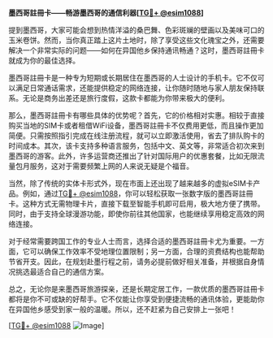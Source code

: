 **墨西哥註冊卡——畅游墨西哥的通信利器[[TG💪+ @esim1088](https://t.me/s/esim1088)]**

提到墨西哥，大家可能会想到热情洋溢的桑巴舞、色彩斑斓的壁画以及美味可口的玉米卷饼。然而，当你真正踏上这片土地时，除了享受这些文化瑰宝之外，还需要解决一个非常实际的问题——如何在异国他乡保持通讯畅通？这时，墨西哥註冊卡就成为你的最佳选择。

墨西哥註冊卡是一种专为短期或长期居住在墨西哥的人士设计的手机卡。它不仅可以满足日常通话需求，还能提供稳定的网络连接，让你随时随地与家人朋友保持联系。无论是商务出差还是旅行度假，这款卡都能为你带来极大的便利。

那么，墨西哥註冊卡有哪些具体的优势呢？首先，它的价格相对实惠。相较于直接购买当地的SIM卡或者租借WiFi设备，墨西哥註冊卡不仅费用更低，而且操作更加简便。只需按照指引完成在线注册流程，就可以立即激活使用，省去了排队购卡的时间成本。其次，该卡支持多种语言服务，包括中文、英文等，非常适合初次来到墨西哥的游客。此外，许多运营商还推出了针对国际用户的优惠套餐，比如无限流量包月服务，这对于需要频繁上网的人来说无疑是个福音。

当然，除了传统的实体卡形式外，现在市面上还出现了越来越多的虚拟eSIM卡产品。例如，通过[TG💪+ @esim1088](https://t.me/s/esim1088)，你可以轻松获取一张数字版的墨西哥註冊卡。这种方式无需物理卡片，直接下载至智能手机即可启用，极大地方便了携带。同时，由于支持全球漫游功能，即使你前往其他国家，也能继续享用稳定高效的网络连接。

对于经常需要跨国工作的专业人士而言，选择合适的墨西哥註冊卡尤为重要。一方面，它可以确保工作效率不受地理位置限制；另一方面，合理的资费结构也能帮助节省开支。因此，在规划赴墨行程之前，请务必提前做好相关准备，并根据自身情况挑选最适合自己的通信方案。

总之，无论你是来墨西哥旅游探亲，还是长期定居工作，一款优质的墨西哥註冊卡都将是你不可或缺的好帮手。它不仅能让你享受到便捷流畅的通讯体验，更能助你在异国他乡感受到家一般的温暖。所以，还不赶紧为自己安排上一张吧！

[[TG💪+ @esim1088](https://t.me/s/esim1088) ![Image](https://i.postimg.cc/4NQfJmqS/Snipaste-2025-05-13-00-14-12.png)]
